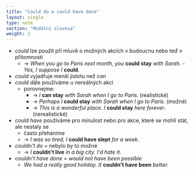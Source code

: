 ```yaml
---
title: "Could do a could have done"
layout: single
type: note
section: "Modální slovesa"
weight: 2
---
```

- _could_ lze použít při mluvě o možných akcích v budoucnu nebo teď v přítomnosti
    - -> _When you go to Paris next month, you_ **could stay** _with Sarah_. - _Yes, I suppose I_ **could**.
- _could_ vyjadřuje menší jistotu než _can_
- _could_ dále používáme u nereálných akcí
    - porovnejme:
        - -> _I_ **can stay** _with Sarah when I go to Paris_. (realistické)
        - -> _Perhaps I_ **could stay** _with Sarah when I go to Paris_. (možné)
        - -> _This is a wonderful place. I_ **could stay** _here forever_. (nerealistické) 
- _could have_ používáme pro minulost nebo pro akce, které se mohli stát, ale nestaly se
    - často přeháníme
    - -> _I was so tired, I_ **could have slept** _for a week_.
- _couldn't do_ = nebylo by to možné
    - -> _I_ **couldn't live** _in a big city. I'd hate it._
- _couldn't have done_ = _would not have been possible_
    - _We had a really good holiday. It_ **couldn't have been** _better._
